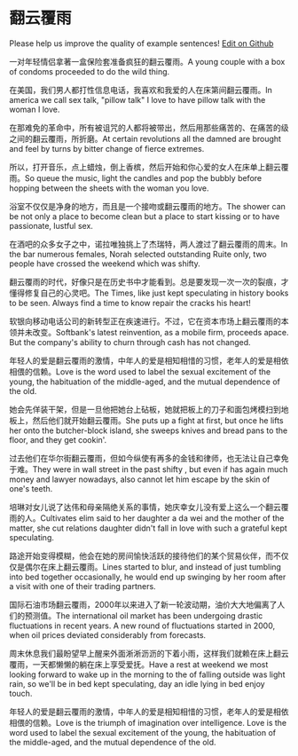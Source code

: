 # 翻云覆雨

Please help us improve the quality of example sentences! [Edit on Github](https://github.com/jiyushe/jiyu-example-sentence-source/blob/main/chinese/fanyunfuyu.md)

<p><span class="chinese">一对年轻情侣拿著一盒保险套准备疯狂的翻云覆雨。</span><span class="english">A young couple with a box of condoms proceeded to do the wild thing.</span></p>

<p><span class="chinese">在美国，我们男人都打性信息电话，我喜欢和我爱的人在床第间翻云覆雨。</span><span class="english">In america we call sex talk, "pillow talk" I love to have pillow talk with the woman I love.</span></p>

<p><span class="chinese">在那难免的革命中，所有被诅咒的人都将被带出，然后用那些痛苦的、在痛苦的级之间的翻云覆雨，所折磨。</span><span class="english">At certain revolutions all the damned are brought and feel by turns by bitter change of fierce extremes.</span></p>

<p><span class="chinese">所以，打开音乐，点上蜡烛，倒上香槟，然后开始和你心爱的女人在床单上翻云覆雨。</span><span class="english">So queue the music, light the candles and pop the bubbly before hopping between the sheets with the woman you love.</span></p>

<p><span class="chinese">浴室不仅仅是净身的地方，而且是一个接吻或翻云覆雨的地方。</span><span class="english">The shower can be not only a place to become clean but a place to start kissing or to have passionate, lustful sex.</span></p>

<p><span class="chinese">在酒吧的众多女子之中，诺拉唯独挑上了杰瑞特，两人渡过了翻云覆雨的周末。</span><span class="english">In the bar numerous females, Norah selected outstanding Ruite only, two people have crossed the weekend which was shifty.</span></p>

<p><span class="chinese">翻云覆雨的时代，好像只是在历史书中才能看到。总是要发现一次一次的裂痕，才懂得修复自己的心灵吧。</span><span class="english">The Times, like just kept speculating in history books to be seen. Always find a time to know repair the cracks his heart!</span></p>

<p><span class="chinese">软银向移动电话公司的新转型正在疾速进行。不过，它在资本市场上翻云覆雨的本领并未改变。</span><span class="english">Softbank's latest reinvention, as a mobile firm, proceeds apace. But the company's ability to churn through cash has not changed.</span></p>

<p><span class="chinese">年轻人的爱是翻云覆雨的激情，中年人的爱是相知相惜的习惯，老年人的爱是相依相偎的信赖。</span><span class="english">Love is the word used to label the sexual excitement of the young, the habituation of the middle-aged, and the mutual dependence of the old.</span></p>

<p><span class="chinese">她会先佯装干架，但是一旦他把她台上砧板，她就把板上的刀子和面包烤模扫到地板上，然后他们就开始翻云覆雨。</span><span class="english">She puts up a fight at first, but once he lifts her onto the butcher-block island, she sweeps knives and bread pans to the floor, and they get cookin'.</span></p>

<p><span class="chinese">过去他们在华尔街翻云覆雨，但如今纵使有再多的金钱和律师，也无法让自己幸免于难。</span><span class="english">They were in wall street in the past shifty , but even if has again much money and lawyer nowadays, also cannot let him escape by the skin of one's teeth.</span></p>

<p><span class="chinese">培琳对女儿说了达伟和母亲隔绝关系的事情，她庆幸女儿没有爱上这么一个翻云覆雨的人。</span><span class="english">Cultivates elim said to her daughter a da wei and the mother of the matter, she cut relations daughter didn't fall in love with such a grateful kept speculating.</span></p>

<p><span class="chinese">路途开始变得模糊，他会在她的房间愉快活跃的接待他们的某个贸易伙伴，而不仅仅是偶尔在床上翻云覆雨。</span><span class="english">Lines started to blur, and instead of just tumbling into bed together occasionally, he would end up swinging by her room after a visit with one of their trading partners.</span></p>

<p><span class="chinese">国际石油市场翻云覆雨，2000年以来进入了新一轮波动期，油价大大地偏离了人们的预测值。</span><span class="english">The international oil market has been undergoing drastic fluctuations in recent years. A new round of fluctuations started in 2000, when oil prices deviated considerably from forecasts.</span></p>

<p><span class="chinese">周末休息我们最盼望早上醒来外面淅淅沥沥的下着小雨，这样我们就赖在床上翻云覆雨，一天都懒懒的躺在床上享受爱抚。</span><span class="english">Have a rest at weekend we most looking forward to wake up in the morning to the of falling outside was light rain, so we'll be in bed kept speculating, day an idle lying in bed enjoy touch.</span></p>

<p><span class="chinese">年轻人的爱是翻云覆雨的激情，中年人的爱是相知相惜的习惯，老年人的爱是相依相偎的信赖。</span><span class="english">Love is the triumph of imagination over intelligence. Love is the word used to label the sexual excitement of the young, the habituation of the middle-aged, and the mutual dependence of the old.</span></p>

